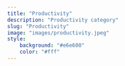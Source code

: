 ```yaml
---
title: "Productivity"
description: "Productivity category"
slug: "Productivity"
image: "images/productivity.jpeg"
style:
    background: "#e6e600"
    color: "#fff"
---
```


